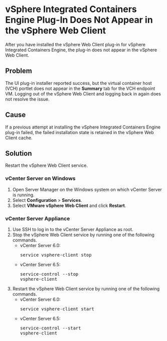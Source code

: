 # vSphere Integrated Containers Engine Plug-In Does Not Appear in the vSphere Web Client #

After you have installed the vSphere Web Client plug-in for vSphere Integrated Containers Engine, the plug-in does not appear in the vSphere Web Client.

## Problem ##

The UI plug-in installer reported success, but the virtual container host (VCH) portlet does not appear in the **Summary** tab for the VCH endpoint VM. Logging out of the vSphere Web Client and logging back in again does not resolve the issue.

## Cause ##

If a previous attempt at installing the vSphere Integrated Containers Engine plug-in failed, the failed installation state is retained in the vSphere Web Client cache.
<!-- You installed a new version of the vSphere Integrated Containers Engine plug-in that has the same version number as the previous version, for example a hot patch.-->


## Solution ##

Restart the vSphere Web Client service.

### vCenter Server on Windows ###

1. Open Server Manager on the Windows system on which vCenter Server is running.
2. Select **Configuration** > **Services**.
3. Select **VMware vSphere Web Client** and click **Restart**.

### vCenter Server Appliance ###

1. Use SSH to log in to the vCenter Server Appliance as root.
2. Stop the vSphere Web Client service by running one of the following commands.
   - vCenter Server 6.0: <pre>service vsphere-client stop</pre>
   - vCenter Server 6.5: <pre>service-control --stop vsphere-client</pre>
3. Restart the vSphere Web Client service by running one of the following commands.
   - vCenter Server 6.0:<pre>service vsphere-client start</pre>
   - vCenter Server 6.5: <pre>service-control --start vsphere-client</pre>


